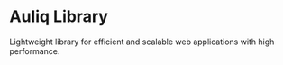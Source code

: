 # Auliq Library
Lightweight library for efficient and scalable web applications with high performance.
